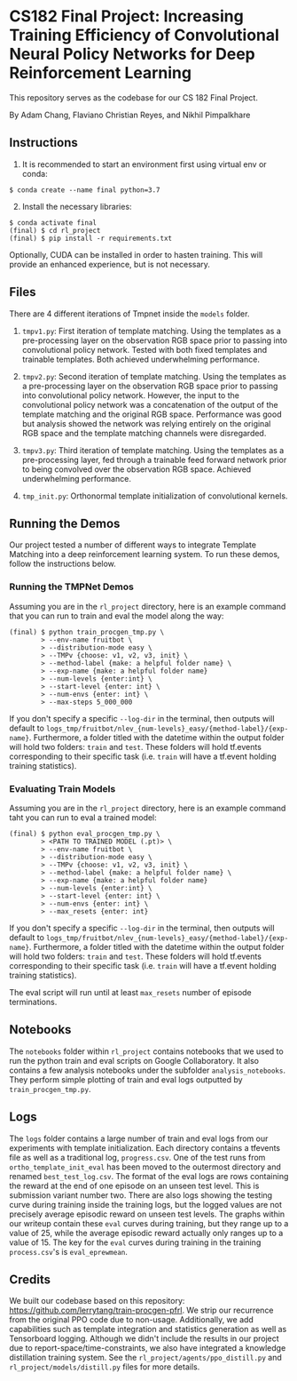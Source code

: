 # CS182 Final Project: Increasing Training Efficiency of Convolutional Neural Policy Networks for Deep Reinforcement Learning

This repository serves as the codebase for our CS 182 Final Project.

By Adam Chang, Flaviano Christian Reyes, and Nikhil Pimpalkhare

## Instructions

1. It is recommended to start an environment first using virtual env or conda:
```
$ conda create --name final python=3.7
```

2. Install the necessary libraries:
```
$ conda activate final
(final) $ cd rl_project
(final) $ pip install -r requirements.txt
```

Optionally, CUDA can be installed in order to hasten training. This will provide an enhanced experience, but is not necessary.

## Files

There are 4 different iterations of Tmpnet inside the `models` folder.

1. `tmpv1.py`: First iteration of template matching. Using the templates as a pre-processing layer on the observation RGB space prior to passing into convolutional policy network. Tested with both fixed templates and trainable templates. Both achieved underwhelming performance.

2. `tmpv2.py`: Second iteration of template matching. Using the templates as a pre-processing layer on the observation RGB space prior to passing into convolutional policy network. However, the input to the convolutional policy network was a concatenation of the output of the template matching and the original RGB space. Performance was good but analysis showed the network was relying entirely on the original RGB space and the template matching channels were disregarded.

3. `tmpv3.py`: Third iteration of template matching. Using the templates as a pre-processing layer, fed through a trainable feed forward network prior to being convolved over the observation RGB space. Achieved underwhelming performance.

4. `tmp_init.py`: Orthonormal template initialization of convolutional kernels.

## Running the Demos

Our project tested a number of different ways to integrate Template Matching into a deep reinforcement learning system. To run these demos, follow the instructions below.

### Running the TMPNet Demos

Assuming you are in the `rl_project` directory, here is an example command that you can run to train and eval the model along the way:

```
(final) $ python train_procgen_tmp.py \
        > --env-name fruitbot \
        > --distribution-mode easy \
        > --TMPv {choose: v1, v2, v3, init} \
        > --method-label {make: a helpful folder name} \
        > --exp-name {make: a helpful folder name}
        > --num-levels {enter:int} \
        > --start-level {enter: int} \
        > --num-envs {enter: int} \
        > --max-steps 5_000_000
```

If you don't specify a specific `--log-dir` in the terminal, then outputs will default to `logs_tmp/fruitbot/nlev_{num-levels}_easy/{method-label}/{exp-name}`. Furthermore, a folder titled with the datetime within the output folder will hold two folders: `train` and `test`. These folders will hold tf.events corresponding to their specific task (i.e. `train` will have a tf.event holding training statistics).

### Evaluating Train Models

Assuming you are in the `rl_project` directory, here is an example command taht you can run to eval a trained model:

```
(final) $ python eval_procgen_tmp.py \
        > <PATH TO TRAINED MODEL (.pt)> \
        > --env-name fruitbot \
        > --distribution-mode easy \
        > --TMPv {choose: v1, v2, v3, init} \
        > --method-label {make: a helpful folder name} \
        > --exp-name {make: a helpful folder name}
        > --num-levels {enter:int} \
        > --start-level {enter: int} \
        > --num-envs {enter: int} \
        > --max_resets {enter: int}
```

If you don't specify a specific `--log-dir` in the terminal, then outputs will default to `logs_tmp/fruitbot/nlev_{num-levels}_easy/{method-label}/{exp-name}`. Furthermore, a folder titled with the datetime within the output folder will hold two folders: `train` and `test`. These folders will hold tf.events corresponding to their specific task (i.e. `train` will have a tf.event holding training statistics).

The eval script will run until at least `max_resets` number of episode terminations.

## Notebooks

The `notebooks` folder within `rl_project` contains notebooks that we used to run the python train and eval scripts on Google Collaboratory. It also contains a few analysis notebooks under the subfolder `analysis_notebooks`. They perform simple plotting of train and eval logs outputted by `train_procgen_tmp.py`.

## Logs

The `logs` folder contains a large number of train and eval logs from our experiments with template initialization. Each directory contains a tfevents file as well as a traditional log, `progress.csv`. One of the test runs from `ortho_template_init_eval` has been moved to the outermost directory and renamed `best_test_log.csv`. The format of the eval logs are rows containing the reward at the end of one episode on an unseen test level. This is submission variant number two. There are also logs showing the testing curve during training inside the training logs, but the logged values are not precisely average episodic reward on unseen test levels. The graphs within our writeup contain these `eval` curves during training, but they range up to a value of 25, while the average episodic reward actually only ranges up to a value of 15. The key for the `eval` curves during training in the training `process.csv`'s is `eval_eprewmean`.

## Credits
We built our codebase based on this repository: https://github.com/lerrytang/train-procgen-pfrl. We strip our recurrence from the original PPO code due to non-usage. Additionally, we add capabilities such as template integration and statistics generation as well as Tensorboard logging. Although we didn't include the results in our project due to report-space/time-constraints, we also have integrated a knowledge distillation training system. See the `rl_project/agents/ppo_distill.py` and `rl_project/models/distill.py` files for more details.
